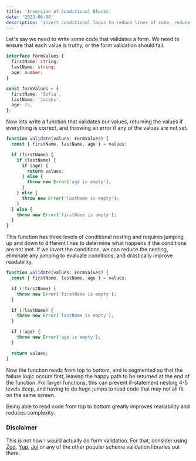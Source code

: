 ```yaml
---
title: 'Inversion of Conditional Blocks'
date: '2023-06-08'
description: 'Invert conditional logic to reduce lines of code, reduce nesting, and improve readability'
---
```


Let's say we need to write some code that validates a form. We need to ensure that each value is truthy,
or the form validation should fail.

```ts
interface FormValues {
  firstName: string;
  lastName: string;
  age: number;
}

const formValues = {
  firstName: 'Sofia',
  lastName: 'Jacobs',
  age: 25,
};
```

Now lets write a function that validates our values, returning the values
if everything is correct, and throwing an error if any of the values are not set.

```ts
function validate(values: FormValues) {
  const { firstName, lastName, age } = values;

  if (firstName) {
    if (lastName) {
      if (age) {
        return values;
      } else {
        throw new Error('age is empty');
      }
    } else {
      throw new Error('lastName is empty');
    }
  } else {
    throw new Error('firstName is empty');
  }
}
```

This function has three levels of conditional nesting and requires jumping
up and down to different lines to determine what happens if the conditions
are not met. If we invert the conditions, we can reduce the nesting,
eliminate any jumping to evaluate conditions, and drastically improve readability.

```ts
function validate(values: FormValues) {
  const { firstName, lastName, age } = values;

  if (!firstName) {
    throw new Error('firstName is empty');
  }

  if (!lastName) {
    throw new Error('lastName is empty');
  }

  if (!age) {
    throw new Error('age is empty');
  }

  return values;
}
```

Now the function reads from top to bottom, and is segmented so that the failure
logic occurs first, leaving the happy path to be returned at the end of the function.
For larger functions, this can prevent if-statement nesting 4-5 levels deep,
and having to do huge jumps to read code that may not all fit on the same screen.

Being able to read code from top to bottom greatly improves readability and reduces
complexity.

### Disclaimer

This is not how I would actually do form validation. For that, consider using
[Zod](https://zod.dev/), [Yup](https://github.com/jquense/yup), [Joi](https://github.com/hapijs/joi)
or any of the other popular schema validation libraries out there.

